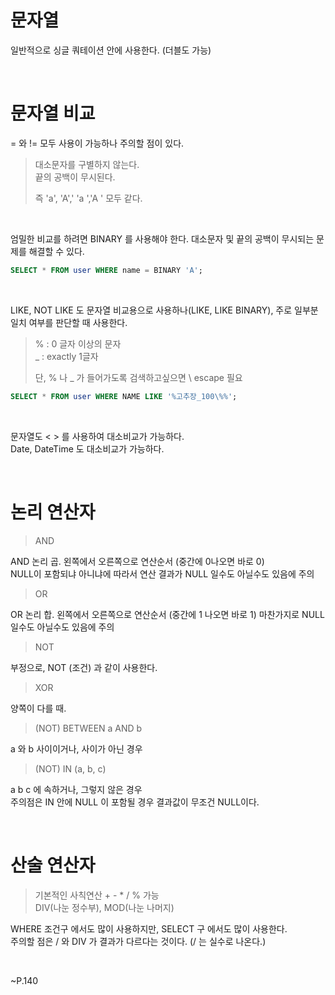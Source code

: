 문자열
=
일반적으로 싱글 쿼테이션 안에 사용한다. (더블도 가능)

<br>

문자열 비교
=
= 와 != 모두 사용이 가능하나 주의할 점이 있다.
> 대소문자를 구별하지 않는다.  
> 끝의 공백이 무시된다.
>
> 즉 'a', 'A',' 'a ','A ' 모두 같다.

<br>

엄밀한 비교를 하려면 BINARY 를 사용해야 한다. 대소문자 및 끝의 공백이 무시되는 문제를 해결할 수 있다.
```SQL
SELECT * FROM user WHERE name = BINARY 'A';
```

<br>

LIKE, NOT LIKE 도 문자열 비교용으로 사용하나(LIKE, LIKE BINARY), 주로 일부분 일치 여부를 판단할 때 사용한다.  

> % : 0 글자 이상의 문자  
> _ : exactly 1글자  
>
> 단, % 나 _ 가 들어가도록 검색하고싶으면 \ escape 필요

```SQL
SELECT * FROM user WHERE NAME LIKE '%고추장_100\%%';
```

<br>

문자열도 < > 를 사용하여 대소비교가 가능하다.  
Date, DateTime 도 대소비교가 가능하다.

<br>

논리 연산자
=
> AND

AND 논리 곱. 왼쪽에서 오른쪽으로 연산순서 (중간에 0나오면 바로 0)  
NULL이 포함되냐 아니냐에 따라서 연산 결과가 NULL 일수도 아닐수도 있음에 주의

> OR

OR 논리 합. 왼쪽에서 오른쪽으로 연산순서 (중간에 1 나오면 바로 1)
마찬가지로 NULL일수도 아닐수도 있음에 주의

> NOT

부정으로, NOT (조건) 과 같이 사용한다.

> XOR

양쪽이 다를 때.

> (NOT) BETWEEN a AND b

a 와 b 사이이거나, 사이가 아닌 경우

> (NOT) IN (a, b, c)

a b c 에 속하거나, 그렇지 않은 경우  
주의점은 IN 안에 NULL 이 포함될 경우 결과값이 무조건 NULL이다.

<br>

산술 연산자
=
> 기본적인 사칙연산 \+ \- \* / % 가능  
DIV(나눈 정수부), MOD(나눈 나머지)

WHERE 조건구 에서도 많이 사용하지만, SELECT 구 에서도 많이 사용한다.  
주의할 점은 / 와 DIV 가 결과가 다르다는 것이다. (/ 는 실수로 나온다.)

<br>

~P.140
